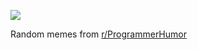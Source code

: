 ![](https://preview.redd.it/n8kzet2gy3df1.png?width=640&crop=smart&auto=webp&s=40c1edc68d5d2d7102e759991f420766f001973a)

 Random memes from [r/ProgrammerHumor](https://www.reddit.com/r/ProgrammerHumor/)

